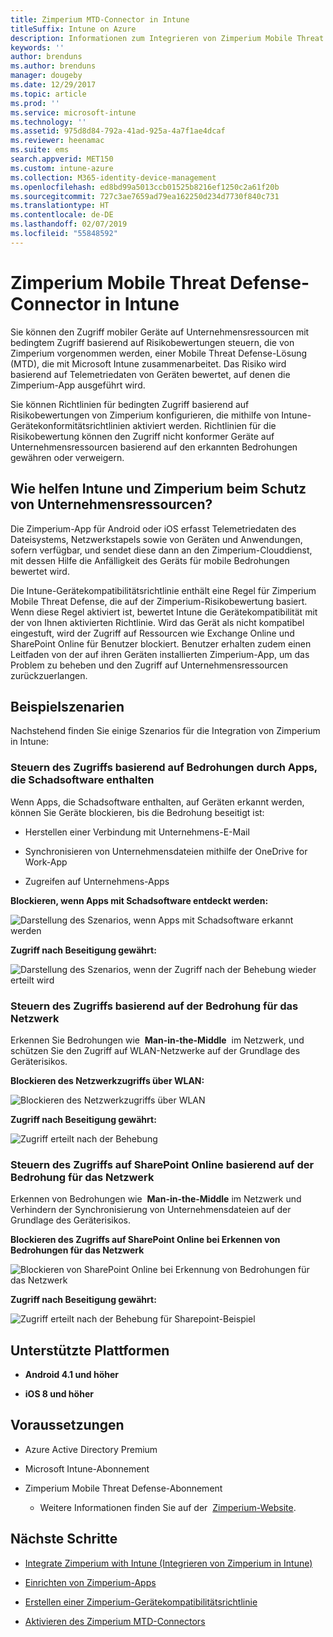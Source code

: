 ```yaml
---
title: Zimperium MTD-Connector in Intune
titleSuffix: Intune on Azure
description: Informationen zum Integrieren von Zimperium Mobile Threat Defense in Intune, um den Zugriff von mobilen Geräten auf Ihre Unternehmensressourcen zu steuern.
keywords: ''
author: brenduns
ms.author: brenduns
manager: dougeby
ms.date: 12/29/2017
ms.topic: article
ms.prod: ''
ms.service: microsoft-intune
ms.technology: ''
ms.assetid: 975d8d84-792a-41ad-925a-4a7f1ae4dcaf
ms.reviewer: heenamac
ms.suite: ems
search.appverid: MET150
ms.custom: intune-azure
ms.collection: M365-identity-device-management
ms.openlocfilehash: ed8bd99a5013ccb01525b8216ef1250c2a61f20b
ms.sourcegitcommit: 727c3ae7659ad79ea162250d234d7730f840c731
ms.translationtype: HT
ms.contentlocale: de-DE
ms.lasthandoff: 02/07/2019
ms.locfileid: "55848592"
---
```

# <a name="zimperium-mobile-threat-defense-connector-with-intune"></a>Zimperium Mobile Threat Defense-Connector in Intune

Sie können den Zugriff mobiler Geräte auf Unternehmensressourcen mit bedingtem Zugriff basierend auf Risikobewertungen steuern, die von Zimperium vorgenommen werden, einer Mobile Threat Defense-Lösung (MTD), die mit Microsoft Intune zusammenarbeitet. Das Risiko wird basierend auf Telemetriedaten von Geräten bewertet, auf denen die Zimperium-App ausgeführt wird.

Sie können Richtlinien für bedingten Zugriff basierend auf Risikobewertungen von Zimperium konfigurieren, die mithilfe von Intune-Gerätekonformitätsrichtlinien aktiviert werden. Richtlinien für die Risikobewertung können den Zugriff nicht konformer Geräte auf Unternehmensressourcen basierend auf den erkannten Bedrohungen gewähren oder verweigern.

## <a name="how-do-intune-and-zimperium-help-protect-your-company-resources"></a>Wie helfen Intune und Zimperium beim Schutz von Unternehmensressourcen?

Die Zimperium-App für Android oder iOS erfasst Telemetriedaten des Dateisystems, Netzwerkstapels sowie von Geräten und Anwendungen, sofern verfügbar, und sendet diese dann an den Zimperium-Clouddienst, mit dessen Hilfe die Anfälligkeit des Geräts für mobile Bedrohungen bewertet wird.

Die Intune-Gerätekompatibilitätsrichtlinie enthält eine Regel für Zimperium Mobile Threat Defense, die auf der Zimperium-Risikobewertung basiert. Wenn diese Regel aktiviert ist, bewertet Intune die Gerätekompatibilität mit der von Ihnen aktivierten Richtlinie. Wird das Gerät als nicht kompatibel eingestuft, wird der Zugriff auf Ressourcen wie Exchange Online und SharePoint Online für Benutzer blockiert. Benutzer erhalten zudem einen Leitfaden von der auf ihren Geräten installierten Zimperium-App, um das Problem zu beheben und den Zugriff auf Unternehmensressourcen zurückzuerlangen.

## <a name="sample-scenarios"></a>Beispielszenarien

Nachstehend finden Sie einige Szenarios für die Integration von Zimperium in Intune:

### <a name="control-access-based-on-threats-from-malicious-apps"></a>Steuern des Zugriffs basierend auf Bedrohungen durch Apps, die Schadsoftware enthalten

Wenn Apps, die Schadsoftware enthalten, auf Geräten erkannt werden, können Sie Geräte blockieren, bis die Bedrohung beseitigt ist:

-   Herstellen einer Verbindung mit Unternehmens-E-Mail

-   Synchronisieren von Unternehmensdateien mithilfe der OneDrive for Work-App

-   Zugreifen auf Unternehmens-Apps

**Blockieren, wenn Apps mit Schadsoftware entdeckt werden:**

![Darstellung des Szenarios, wenn Apps mit Schadsoftware erkannt werden](./media/Maliciousapps_blocked_Zimperium.png)

**Zugriff nach Beseitigung gewährt:**

![Darstellung des Szenarios, wenn der Zugriff nach der Behebung wieder erteilt wird](./media/maliciousapps_unblocked_Zimperium.png)

### <a name="control-access-based-on-threat-to-network"></a>Steuern des Zugriffs basierend auf der Bedrohung für das Netzwerk

Erkennen Sie Bedrohungen wie  **Man-in-the-Middle**  im Netzwerk, und schützen Sie den Zugriff auf WLAN-Netzwerke auf der Grundlage des Geräterisikos.

**Blockieren des Netzwerkzugriffs über WLAN:**

![Blockieren des Netzwerkzugriffs über WLAN](./media/network_wifi_blocked_Zimperium.png)

**Zugriff nach Beseitigung gewährt:**

![Zugriff erteilt nach der Behebung](./media/network_wifi_unblocked_Zimperium.png)

### <a name="control-access-to-sharepoint-online-based-on-threat-to-network"></a>Steuern des Zugriffs auf SharePoint Online basierend auf der Bedrohung für das Netzwerk

Erkennen von Bedrohungen wie  **Man-in-the-Middle** im Netzwerk und Verhindern der Synchronisierung von Unternehmensdateien auf der Grundlage des Geräterisikos.

**Blockieren des Zugriffs auf SharePoint Online bei Erkennen von Bedrohungen für das Netzwerk**

![Blockieren von SharePoint Online bei Erkennung von Bedrohungen für das Netzwerk](./media/network_spo_blocked_Zimperium.png)

**Zugriff nach Beseitigung gewährt:**

![Zugriff erteilt nach der Behebung für Sharepoint-Beispiel](./media/network_spo_unblocked_Zimperium.png)

## <a name="supported-platforms"></a>Unterstützte Plattformen

-   **Android 4.1 und höher**

-   **iOS 8 und höher**

## <a name="prerequisites"></a>Voraussetzungen

-   Azure Active Directory Premium

-   Microsoft Intune-Abonnement

-   Zimperium Mobile Threat Defense-Abonnement

    -   Weitere Informationen finden Sie auf der  [Zimperium-Website](https://www.zimperium.com/zips-mobile-ips).

## <a name="next-steps"></a>Nächste Schritte

- [Integrate Zimperium with Intune (Integrieren von Zimperium in Intune)](zimperium-mtd-connector-integration.md)

- [Einrichten von Zimperium-Apps](mtd-apps-ios-app-configuration-policy-add-assign.md)

- [Erstellen einer Zimperium-Gerätekompatibilitätsrichtlinie](mtd-device-compliance-policy-create.md)

- [Aktivieren des Zimperium MTD-Connectors](mtd-connector-enable.md)
